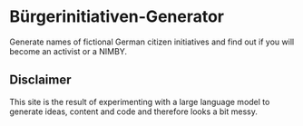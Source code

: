 # Bürgerinitiativen-Generator
Generate names of fictional German citizen initiatives and find out if you will become an activist or a NIMBY.

## Disclaimer
This site is the result of experimenting with a large language model to generate ideas, content and code and therefore looks a bit messy.
